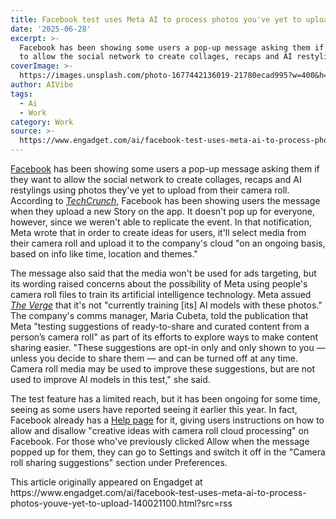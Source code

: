 ```yaml
---
title: Facebook test uses Meta AI to process photos you've yet to upload
date: '2025-06-28'
excerpt: >-
  Facebook has been showing some users a pop-up message asking them if they want
  to allow the social network to create collages, recaps and AI restyling...
coverImage: >-
  https://images.unsplash.com/photo-1677442136019-21780ecad995?w=400&h=200&fit=crop&auto=format
author: AIVibe
tags:
  - Ai
  - Work
category: Work
source: >-
  https://www.engadget.com/ai/facebook-test-uses-meta-ai-to-process-photos-youve-yet-to-upload-140021100.html?src=rss
---
```

<p><a data-i13n="cpos:1;pos:1" href="https://www.engadget.com/social-media/facebook-videos-are-all-just-going-to-be-reels-now-185807805.html">Facebook</a> has been showing some users a pop-up message asking them if they want to allow the social network to create collages, recaps and AI restylings using photos they've yet to upload from their camera roll. According to <a data-i13n="cpos:2;pos:1" href="https://techcrunch.com/2025/06/27/facebook-is-asking-to-use-meta-ai-on-photos-in-your-camera-roll-you-havent-yet-shared/"><em>TechCrunch</em></a>, Facebook has been showing users the message when they upload a new Story on the app. It doesn't pop up for everyone, however, since we weren't able to replicate the event. In that notification, Meta wrote that in order to create ideas for users, it'll select media from their camera roll and upload it to the company's cloud "on an ongoing basis, based on info like time, location and themes."</p>
<p>The message also said that the media won't be used for ads targeting, but its wording raised concerns about the possibility of Meta using people's camera roll files to train its artificial intelligence technology. Meta assued <a data-i13n="cpos:3;pos:1" href="https://www.theverge.com/meta/694685/meta-ai-camera-roll"><em>The Verge</em></a> that it's not "currently training [its] AI models with these photos." The company's comms manager, Maria Cubeta, told the publication that Meta "testing suggestions of ready-to-share and curated content from a person’s camera roll" as part of its efforts to explore ways to make content sharing easier. "These suggestions are opt-in only and only shown to you — unless you decide to share them — and can be turned off at any time. Camera roll media may be used to improve these suggestions, but are not used to improve AI models in this test," she said.&nbsp;</p>
<span id="end-legacy-contents"></span><p>The test feature has a limited reach, but it has been ongoing for some time, seeing as some users have reported seeing it earlier this year. In fact, Facebook already has a <a data-i13n="elm:affiliate_link;sellerN:Portal from Facebook;elmt:;cpos:4;pos:1" href="https://shopping.yahoo.com/rdlw?merchantId=2d66651e-658e-4baa-bc4e-ded0c126e805&amp;siteId=us-engadget&amp;pageId=1p-autolink&amp;contentUuid=091efd15-4735-4282-b75d-cccd7aa0482b&amp;featureId=text-link&amp;merchantName=Portal+from+Facebook&amp;linkText=Help+page&amp;custData=eyJzb3VyY2VOYW1lIjoiV2ViLURlc2t0b3AtVmVyaXpvbiIsImxhbmRpbmdVcmwiOiJodHRwczovL3d3dy5mYWNlYm9vay5jb20vaGVscC8xMjQzNDU5NDA2OTk2ODY5Lz9oZWxwcmVmPXVmX3NoYXJlIiwiY29udGVudFV1aWQiOiIwOTFlZmQxNS00NzM1LTQyODItYjc1ZC1jY2NkN2FhMDQ4MmIiLCJvcmlnaW5hbFVybCI6Imh0dHBzOi8vd3d3LmZhY2Vib29rLmNvbS9oZWxwLzEyNDM0NTk0MDY5OTY4NjkvP2hlbHByZWY9dWZfc2hhcmUifQ&amp;signature=AQAAAdVAniP4PhJec3Cj_hc6Drm-jf-JiW1JRlnG4vsGLb0O&amp;gcReferrer=https%3A%2F%2Fwww.facebook.com%2Fhelp%2F1243459406996869%2F%3Fhelpref%3Duf_share" class="rapid-with-clickid" data-original-link="https://www.facebook.com/help/1243459406996869/?helpref=uf_share">Help page</a> for it, giving users instructions on how to allow and disallow "creative ideas with camera roll cloud processing" on Facebook. For those who've previously clicked Allow when the message popped up for them, they can go to Settings and switch it off in the "Camera roll sharing suggestions" section under Preferences.</p>This article originally appeared on Engadget at https://www.engadget.com/ai/facebook-test-uses-meta-ai-to-process-photos-youve-yet-to-upload-140021100.html?src=rss
